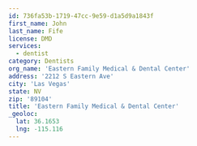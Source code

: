 ```yaml
---
id: 736fa53b-1719-47cc-9e59-d1a5d9a1843f
first_name: John
last_name: Fife
license: DMD
services:
  - dentist
category: Dentists
org_name: 'Eastern Family Medical & Dental Center'
address: '2212 S Eastern Ave'
city: 'Las Vegas'
state: NV
zip: '89104'
title: 'Eastern Family Medical & Dental Center'
_geoloc:
  lat: 36.1653
  lng: -115.116
---
```

